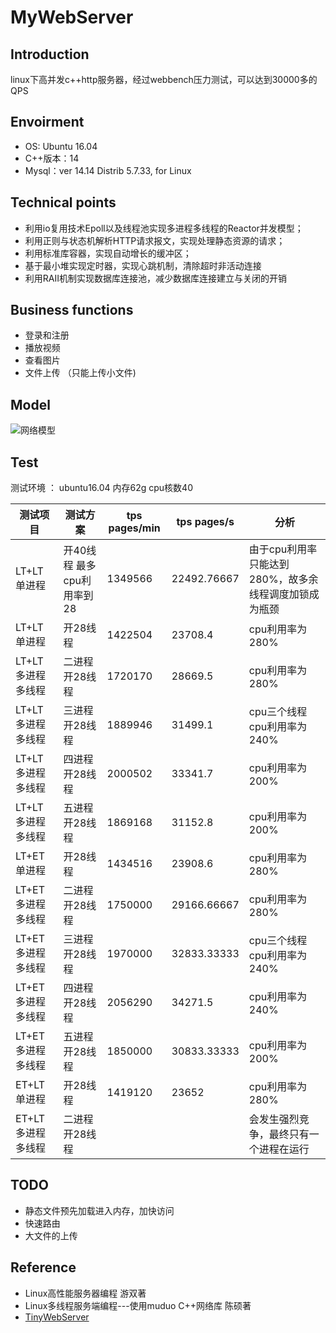 # MyWebServer

## Introduction

linux下高并发c++http服务器，经过webbench压力测试，可以达到30000多的QPS

## Envoirment

- OS: Ubuntu 16.04 
- C++版本：14
- Mysql：ver 14.14 Distrib 5.7.33, for Linux

## Technical points

- 利用io复用技术Epoll以及线程池实现多进程多线程的Reactor并发模型；
- 利用正则与状态机解析HTTP请求报文，实现处理静态资源的请求；
- 利用标准库容器，实现自动增长的缓冲区；
- 基于最小堆实现定时器，实现心跳机制，清除超时非活动连接
- 利用RAII机制实现数据库连接池，减少数据库连接建立与关闭的开销

## Business functions

- 登录和注册
- 播放视频
- 查看图片
- 文件上传 （只能上传小文件)

## Model

![网络模型](https://cdn.jsdelivr.net/gh/DJtang/picx_ima@main/网络模型.204t2i64owg0.webp)

## Test
测试环境 ： ubuntu16.04 内存62g cpu核数40

| 测试项目           | 测试方案                   | tps pages/min | tps pages/s | 分析                                                  |
| ------------------ | -------------------------- | ------------- | ----------- | ----------------------------------------------------- |
| LT+LT 单进程       | 开40线程 最多cpu利用率到28 | 1349566       | 22492.76667 | 由于cpu利用率只能达到280%，故多余线程调度加锁成为瓶颈 |
| LT+LT 单进程       | 开28线程                   | 1422504       | 23708.4     | cpu利用率为280%                                       |
| LT+LT 多进程多线程 | 二进程 开28线程            | 1720170       | 28669.5     | cpu利用率为280%                                       |
| LT+LT 多进程多线程 | 三进程 开28线程            | 1889946       | 31499.1     | cpu三个线程cpu利用率为240%                            |
| LT+LT 多进程多线程 | 四进程 开28线程            | 2000502       | 33341.7     | cpu利用率为200%                                       |
| LT+LT 多进程多线程 | 五进程 开28线程            | 1869168       | 31152.8     | cpu利用率为200%                                       |
| LT+ET 单进程       | 开28线程                   | 1434516       | 23908.6     | cpu利用率为280%                                       |
| LT+ET 多进程多线程 | 二进程 开28线程            | 1750000       | 29166.66667 | cpu利用率为280%                                       |
| LT+ET 多进程多线程 | 三进程 开28线程            | 1970000       | 32833.33333 | cpu三个线程cpu利用率为240%                            |
| LT+ET 多进程多线程 | 四进程 开28线程            | 2056290       | 34271.5     | cpu利用率为240%                                       |
| LT+ET 多进程多线程 | 五进程 开28线程            | 1850000       | 30833.33333 | cpu利用率为200%                                       |
| ET+LT 单进程       | 开28线程                   | 1419120       | 23652       | cpu利用率为280%                                       |
| ET+LT 多进程多线程 | 二进程 开28线程            |               |             | 会发生强烈竞争，最终只有一个进程在运行                |
## TODO

- 静态文件预先加载进入内存，加快访问
- 快速路由
- 大文件的上传

## Reference

- Linux高性能服务器编程 游双著
- Linux多线程服务端编程---使用muduo C++网络库  陈硕著 
-  [TinyWebServer]( https://github.com/qinguoyi/TinyWebServer)
